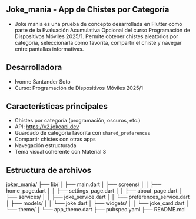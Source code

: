## Joke_mania - App de Chistes por Categoría
- Joke mania es una prueba de concepto desarrollada en Flutter como parte de la Evaluación Acumulativa Opcional del curso Programación de Dispositivos Móviles 2025/1. Permite obtener chistes aleatorios por categoría, seleccionarla como favorita, compartir el chiste y navegar entre pantallas informativas.

## Desarrolladora

- Ivonne Santander Soto
- Curso: Programación de Dispositivos Móviles 2025/1


## Características principales

- Chistes por categoría (programación, oscuros, etc.)
- API: https://v2.jokeapi.dev
- Guardado de categoría favorita con `shared_preferences`
- Compartir chistes con otras apps
- Navegación estructurada
- Tema visual coherente con Material 3

## Estructura de archivos


joker_mania/
├── lib/
│   ├── main.dart
│   ├── screens/
│   │   ├── home_page.dart
│   │   ├── settings_page.dart
│   │   ├── about_page.dart
│   ├── services/
│   │   ├── joke_service.dart
│   │   └── preferences_service.dart
│   ├── models/
│   │   └── joke.dart
│   ├── widgets/
│   │   └── joke_card.dart
│   └── theme/
│       └── app_theme.dart
├── pubspec.yaml
├── README.md


